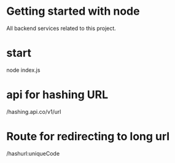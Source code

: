 # Getting started with node 

All backend services related to this project.

# start

node index.js

# api  for hashing URL

/hashing.api.co/v1/url

# Route for redirecting to long url

/hashurl:uniqueCode

